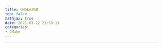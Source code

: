 ```yaml
---
title: CMake测试
top: false
mathjax: true
date: 2021-03-22 21:59:11
categories:
- CMake
---
```


-----





